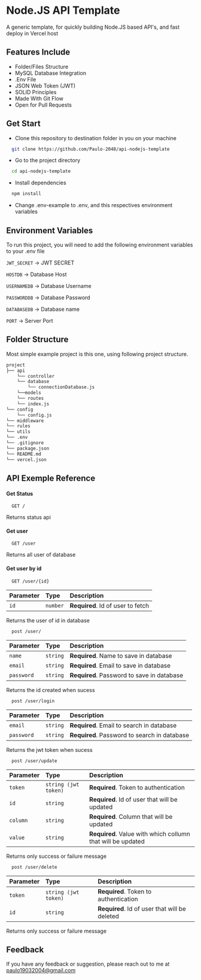 <!-- ![Logo](https://dev-to-uploads.s3.amazonaws.com/uploads/articles/th5xamgrr6se0x5ro4g6.png) -->

# Node.JS API Template

A generic template, for quickly building Node.JS based API's, and fast deploy in Vercel host

## Features Include

- Folder/Files Structure
- MySQL Database Integration
- .Env File
- JSON Web Token (JWT)
- SOLID Principles
- Made With Git Flow
- Open for Pull Requests

## Get Start

- Clone this repository to destination folder in you on your machine

```bash
  git clone https://github.com/Paulo-2048/api-nodejs-template
```

- Go to the project directory

```bash
  cd api-nodejs-template
```

- Install dependencies

```bash
  npm install
```

- Change .env-example to .env, and this respectives environment variables

## Environment Variables

To run this project, you will need to add the following environment variables to your .env file

`JWT_SECRET` -> JWT SECRET

`HOSTDB` -> Database Host

`USERNAMEDB` -> Database Username

`PASSWORDDB` -> Database Password

`DATABASEDB` -> Database name

`PORT` -> Server Port

## Folder Structure

Most simple example project is this one, using following project structure.

```sh
project
├── api
    └── controller
    └── database
        └── connectionDatabase.js
    └──models
    └── routes
    └── index.js
└── config
    └── config.js
└── middleware
└── rules
└── utils
└── .env
└── .gitignore
└── package.json
└── README.md
└── vercel.json
```

## API Exemple Reference

#### Get Status

```http
  GET /
```

Returns status api

#### Get user

```http
  GET /user
```

Returns all user of database

#### Get user by id

```http
  GET /user/{id}
```

| Parameter | Type     | Description                       |
| :-------- | :------- | :-------------------------------- |
| `id`      | `number` | **Required**. Id of user to fetch |

Returns the user of id in database

```http
  post /user/
```

| Parameter  | Type     | Description                                |
| :--------- | :------- | :----------------------------------------- |
| `name`     | `string` | **Required**. Name to save in database     |
| `email`    | `string` | **Required**. Email to save in database    |
| `password` | `string` | **Required**. Password to save in database |

Returns the id created when sucess

```http
  post /user/login
```

| Parameter  | Type     | Description                                  |
| :--------- | :------- | :------------------------------------------- |
| `email`    | `string` | **Required**. Email to search in database    |
| `password` | `string` | **Required**. Password to search in database |

Returns the jwt token when sucess

```http
  post /user/update
```

| Parameter | Type                 | Description                                                 |
| :-------- | :------------------- | :---------------------------------------------------------- |
| `token`   | `string (jwt token)` | **Required**. Token to authentication                       |
| `id`      | `string`             | **Required**. Id of user that will be updated               |
| `column`  | `string`             | **Required**. Column that will be updated                   |
| `value`   | `string`             | **Required**. Value with which collumn that will be updated |

Returns only success or failure message

```http
  post /user/delete
```

| Parameter | Type                 | Description                                   |
| :-------- | :------------------- | :-------------------------------------------- |
| `token`   | `string (jwt token)` | **Required**. Token to authentication         |
| `id`      | `string`             | **Required**. Id of user that will be deleted |

Returns only success or failure message

<!-- ## FAQ

#### Whats the depe

Answer 1

#### Question 2

Answer 2 -->

## Feedback

If you have any feedback or suggestion, please reach out to me at paulo19032004@gmail.com

